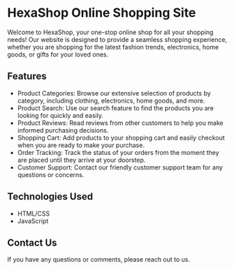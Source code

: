 # HexaShop Online Shopping Site
Welcome to HexaShop, your one-stop online shop for all your shopping needs! Our website is designed to provide a seamless shopping experience, whether you are shopping for the latest fashion trends, electronics, home goods, or gifts for your loved ones.

## Features
- Product Categories: Browse our extensive selection of products by category, including clothing, electronics, home goods, and more.
- Product Search: Use our search feature to find the products you are looking for quickly and easily.
- Product Reviews: Read reviews from other customers to help you make informed purchasing decisions.
- Shopping Cart: Add products to your shopping cart and easily checkout when you are ready to make your purchase.
- Order Tracking: Track the status of your orders from the moment they are placed until they arrive at your doorstep.
- Customer Support: Contact our friendly customer support team for any questions or concerns.

## Technologies Used
- HTML/CSS
- JavaScript

## Contact Us
If you have any questions or comments, please reach out to us.
